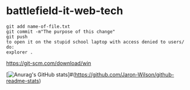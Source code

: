 # battlefield-it-web-tech
```
git add name-of-file.txt
git commit -m"The purpose of this change"
git push
to open it on the stupid school laptop with access denied to users/ do:
explorer .
```
https://git-scm.com/download/win

[![Anurag's GitHub stats](https://github-readme-stats.vercel.app/api?username=Jaron-Wilson)]#(https://github.com/Jaron-Wilson/github-readme-stats)

